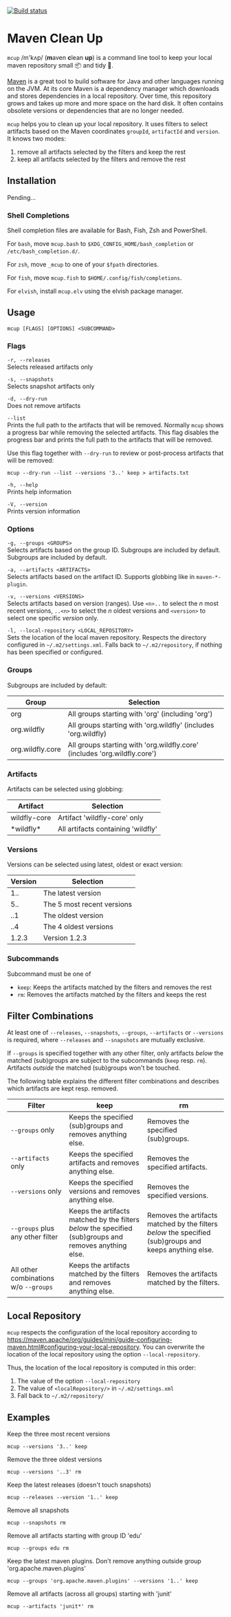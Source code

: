 [![Build status](https://github.com/BurntSushi/ripgrep/workflows/ci/badge.svg)](https://github.com/BurntSushi/ripgrep/actions)

# Maven Clean Up

`mcup` /m'kʌp/ (**m**aven **c**lean **up**) is a command line tool to keep your local maven repository small 📦 and tidy 🧹.

[Maven](https://maven.apache.org/) is a great tool to build software for Java and other languages running on the JVM. At its core Maven is a dependency manager which downloads and stores dependencies in a local repository. Over time, this repository grows and takes up more and more space on the hard disk. It often contains obsolete versions or dependencies that are no longer needed.

`mcup` helps you to clean up your local repository. It uses filters to select artifacts based on the Maven 
coordinates `groupId`, `artifactId` and `version`. It knows two modes:

1. remove all artifacts selected by the filters and keep the rest
2. keep all artifacts selected by the filters and remove the rest

## Installation

Pending...

### Shell Completions

Shell completion files are available for Bash, Fish, Zsh and PowerShell.

For `bash`, move `mcup.bash` to `$XDG_CONFIG_HOME/bash_completion`
or `/etc/bash_completion.d/`.

For `zsh`, move `_mcup` to one of your `$fpath` directories.

For `fish`, move `mcup.fish` to `$HOME/.config/fish/completions`.

For `elvish`, install `mcup.elv` using the elvish package manager.

## Usage

```shell
mcup [FLAGS] [OPTIONS] <SUBCOMMAND>
```

### Flags

`-r, --releases`  
Selects released artifacts only

`-s, --snapshots`  
Selects snapshot artifacts only

`-d, --dry-run`  
Does not remove artifacts

`--list`  
Prints the full path to the artifacts that will be removed. Normally `mcup` shows a progress bar while removing the selected artifacts. This flag disables the progress bar and prints the full path to the artifacts that will be removed.

Use this flag together with `--dry-run` to review or post-process artifacts that will be removed:

```shell
mcup --dry-run --list --versions '3..' keep > artifacts.txt
```

`-h, --help`  
Prints help information

`-V, --version`  
Prints version information

### Options

`-g, --groups <GROUPS>`  
Selects artifacts based on the group ID. Subgroups are included by default. Subgroups are included by default.

`-a, --artifacts <ARTIFACTS>`  
Selects artifacts based on the artifact ID. Supports globbing like in `maven-*-plugin`.

`-v, --versions <VERSIONS>`  
Selects artifacts based on version (ranges). Use `<n>..` to select the _n_ most recent versions, `..<n>` to select the _n_ oldest versions and `<version>` to select one specific _version_ only.

`-l, --local-repository <LOCAL_REPOSITORY>`  
Sets the location of the local maven repository. Respects the directory configured in `~/.m2/settings.xml`. Falls back to `~/.m2/repository`, if nothing has been specified or configured.

### Groups

Subgroups are included by default:

| Group | Selection |
|---|---|
| org | All groups starting with 'org' (including 'org') |
| org.wildfly | All groups starting with 'org.wildfly' (includes 'org.wildfly) |
| org.wildfly.core | All groups starting with 'org.wildfly.core' (includes 'org.wildfly.core') |

### Artifacts

Artifacts can be selected using globbing:

| Artifact | Selection |
|---|---|
| wildfly-core | Artifact 'wildfly-core' only |
| \*wildfly\* | All artifacts containing 'wildfly' |

### Versions

Versions can be selected using latest, oldest or exact version: 

| Version | Selection |
|---|---|
| 1.. | The latest version |
| 5.. | The 5 most recent versions |
| ..1 | The oldest version |
| ..4 | The 4 oldest versions |
| 1.2.3 | Version 1.2.3 |

### Subcommands

Subcommand must be one of

- `keep`:  Keeps the artifacts matched by the filters and removes the rest
- `rm`: Removes the artifacts matched by the filters and keeps the rest

## Filter Combinations

At least one of `--releases`, `--snapshots`, `--groups`, `--artifacts` or `--versions` is required, where `--releases` and `--snapshots` are mutually exclusive.

If `--groups` is specified together with any other filter, only artifacts *below* the matched (sub)groups are 
subject to the subcommands (`keep` resp. `rm`). Artifacts *outside* the matched (sub)groups won't be touched. 

The following table explains the different filter combinations and describes which artifacts are kept resp. removed.

| Filter | keep | rm |
|---|---|---|
| `--groups` only | Keeps the specified (sub)groups and removes anything else. | Removes the specified (sub)groups. |
| `--artifacts` only | Keeps the specified artifacts and removes anything else. | Removes the specified artifacts. |
| `--versions` only | Keeps the specified versions and removes anything else. | Removes the specified versions. |
| `--groups` plus any other filter | Keeps the artifacts matched by the filters *below* the specified (sub)groups and removes anything else. | Removes the artifacts matched by the filters *below* the specified (sub)groups and keeps anything else. |
| All other combinations w/o `--groups` | Keeps the artifacts matched by the filters and removes anything else. | Removes the artifacts matched by the filters. |

## Local Repository

`mcup` respects the configuration of the local repository according to https://maven.apache/org/guides/mini/guide-configuring-maven.html#configuring-your-local-repository. You can overwrite the location of the local repository using the option `--local-repository`. 

Thus, the location of the local repository is computed in this order:

1. The value of the option `--local-repository`
2. The value of `<localRepository/>` in `~/.m2/settings.xml`
3. Fall back to `~/.m2/repository/`

## Examples

Keep the three most recent versions 

```shell
mcup --versions '3..' keep
```

Remove the three oldest versions

```shell
mcup --versions '..3' rm
```

Keep the latest releases (doesn't touch snapshots)

```shell
mcup --releases --version '1..' keep
```

Remove all snapshots

```shell
mcup --snapshots rm
```

Remove all artifacts starting with group ID 'edu'

```shell
mcup --groups edu rm
```

Keep the latest maven plugins. Don't remove anything outside group 'org.apache.maven.plugins'

```shell
mcup --groups 'org.apache.maven.plugins' --versions '1..' keep
```

Remove all artifacts (across all groups) starting with 'junit'

```shell
mcup --artifacts 'junit*' rm
```

